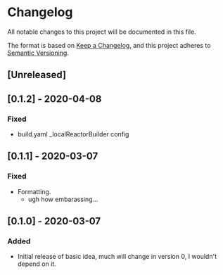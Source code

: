 # Changelog
All notable changes to this project will be documented in this file.

The format is based on [Keep a Changelog](https://keepachangelog.com/en/1.0.0/),
and this project adheres to [Semantic Versioning](https://semver.org/spec/v2.0.0.html).

## [Unreleased]

## [0.1.2] - 2020-04-08
### Fixed
- build.yaml _localReactorBuilder config

## [0.1.1] - 2020-03-07
### Fixed
- Formatting.
  - ugh how embarassing...

## [0.1.0] - 2020-03-07
### Added
- Initial release of basic idea, much will change in version 0, I wouldn't depend on it.

